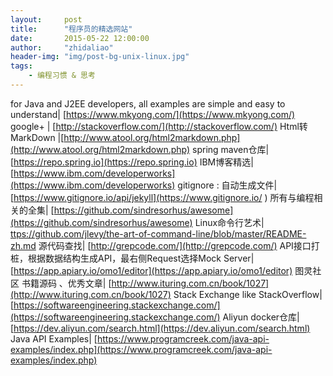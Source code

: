 ```yaml
---
layout:     post
title:      "程序员的精选网站"
date:       2015-05-22 12:00:00
author:     "zhidaliao"
header-img: "img/post-bg-unix-linux.jpg"
tags:
    - 编程习惯 & 思考
---
```


for Java and J2EE developers, all examples are simple and easy to understand| [https://www.mkyong.com/](https://www.mkyong.com/)
google+ | [http://stackoverflow.com/](http://stackoverflow.com/)
Html转MarkDown |[http://www.atool.org/html2markdown.php](http://www.atool.org/html2markdown.php)
spring maven仓库| [https://repo.spring.io](https://repo.spring.io)
IBM博客精选|[https://www.ibm.com/developerworks](https://www.ibm.com/developerworks)
gitignore : 自动生成文件| [https://www.gitignore.io/api/jekyll](https://www.gitignore.io/ )
所有与编程相关的全集| [https://github.com/sindresorhus/awesome](https://github.com/sindresorhus/awesome)
Linux命令行艺术| [ttps://github.com/jlevy/the-art-of-command-line/blob/master/README-zh.md](https://github.com/jlevy/the-art-of-command-line/blob/master/README-zh.md)
源代码查找| [http://grepcode.com/](http://grepcode.com/)
API接口打桩，根据数据结构生成API，最右侧Request选择Mock Server| [https://app.apiary.io/omo1/editor](https://app.apiary.io/omo1/editor)
图灵社区 书籍源码 、优秀文章| [http://www.ituring.com.cn/book/1027](http://www.ituring.com.cn/book/1027)
Stack Exchange like StackOverflow|[https://softwareengineering.stackexchange.com/](https://softwareengineering.stackexchange.com/)
Aliyun docker仓库|[https://dev.aliyun.com/search.html](https://dev.aliyun.com/search.html)
Java API Examples| [https://www.programcreek.com/java-api-examples/index.php](https://www.programcreek.com/java-api-examples/index.php)